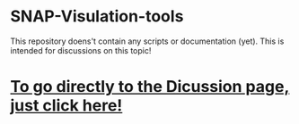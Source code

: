 # SNAP-Visulation-tools

This repository doens't contain any scripts or documentation (yet). This is intended for discussions on this topic!

# [To go directly to the Dicussion page, just click here!](https://github.com/NRC-Research/SNAP-Visulation-tools/discussions)
